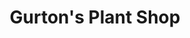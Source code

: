 ---
title: "Gurton's Plant Shop"
url: /portland/gurtons-plant-shop-southwest-capitol-highway/
shop: Garten-Center
---